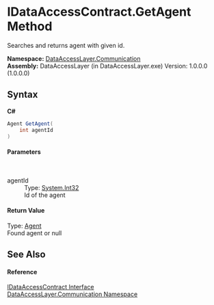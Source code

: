 # IDataAccessContract.GetAgent Method 
 

Searches and returns agent with given id.

**Namespace:**&nbsp;<a href="132aae22-a33d-3c4d-ecd5-1aa811c78ed4">DataAccessLayer.Communication</a><br />**Assembly:**&nbsp;DataAccessLayer (in DataAccessLayer.exe) Version: 1.0.0.0 (1.0.0.0)

## Syntax

**C#**<br />
``` C#
Agent GetAgent(
	int agentId
)
```


#### Parameters
&nbsp;<dl><dt>agentId</dt><dd>Type: <a href="http://msdn2.microsoft.com/en-us/library/td2s409d" target="_blank">System.Int32</a><br />Id of the agent</dd></dl>

#### Return Value
Type: <a href="87bd37bb-4841-462c-dac2-4b100399bf06">Agent</a><br />Found agent or null

## See Also


#### Reference
<a href="9fc5e1f2-10f8-beeb-1d12-00dc04479cb0">IDataAccessContract Interface</a><br /><a href="132aae22-a33d-3c4d-ecd5-1aa811c78ed4">DataAccessLayer.Communication Namespace</a><br />